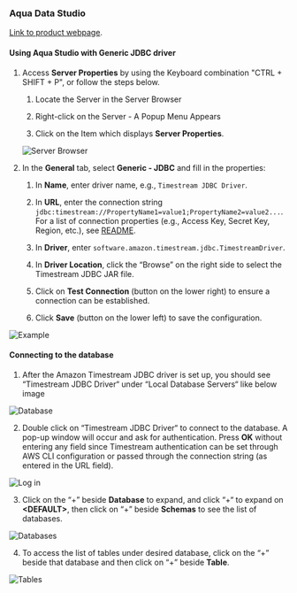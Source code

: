 ### Aqua Data Studio
[Link to product webpage](https://www.aquafold.com/aquadatastudio/).

#### Using Aqua Studio with Generic JDBC driver

1. Access **Server Properties** by using the Keyboard combination "CTRL + SHIFT + P", or follow the steps below. 
    1. Locate the Server in the Server Browser

    2. Right-click on the Server - A Popup Menu Appears

    3. Click on the Item which displays **Server Properties**.

    ![Server Browser](../images/aqua-data-studio/aqua-data-studio-server-browser.png)

2. In the **General** tab, select **Generic - JDBC** and fill in the properties:

    1. In **Name**, enter driver name, e.g., `Timestream JDBC Driver`.

    2. In **URL**, enter the connection string `jdbc:timestream://PropertyName1=value1;PropertyName2=value2...`. For a list of connection properties (e.g., Access Key, Secret Key, Region, etc.), see [README](../../README.md#optional-connection-properties).

    3. In **Driver**, enter `software.amazon.timestream.jdbc.TimestreamDriver`. 

    4. In **Driver Location**, click the “Browse” on the right side to select the Timestream JDBC JAR file.

    5. Click on **Test Connection** (button on the lower right) to ensure a connection can be established.

    6. Click **Save** (button on the lower left) to save the configuration.

![Example](../images/aqua-data-studio/aqua-data-studio-sign-in.png)

#### Connecting to the database

1. After the Amazon Timestream JDBC driver is set up, you should see “Timestream JDBC Driver“ under “Local Database Servers“ like below image

![Database](../images/aqua-data-studio/aqua-data-studio-server.png)

2. Double click on “Timestream JDBC Driver“ to connect to the database. A pop-up window will occur and ask for authentication. Press **OK** without entering any field since Timestream authentication can be set through AWS CLI configuration or passed through the connection string (as entered in the URL field).

![Log in](../images/aqua-data-studio/aqua-data-studio-pop-up.png)

3. Click on the “+” beside **Database** to expand, and click “+“ to expand on **\<DEFAULT\>**, then click on “+” beside **Schemas** to see the list of databases.

![Databases](../images/aqua-data-studio/aqua-data-studio-databases.png)

4. To access the list of tables under desired database, click on the “+” beside that database and then click on “+” beside **Table**.

![Tables](../images/aqua-data-studio/aqua-data-studio-tables.png)